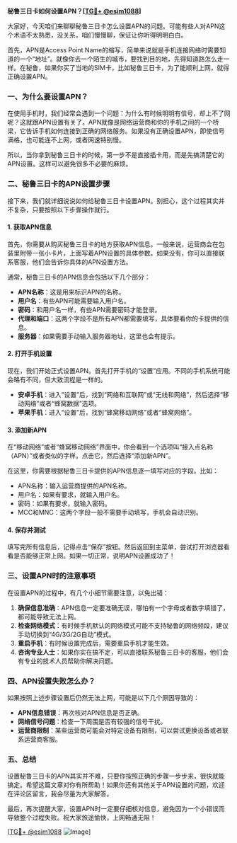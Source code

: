 **秘鲁三日卡如何设置APN？[[TG💪+ @esim1088](https://t.me/s/esim1088)]**

大家好，今天咱们来聊聊秘鲁三日卡怎么设置APN的问题。可能有些人对APN这个术语不太熟悉，没关系，咱们慢慢聊，保证让你听得明明白白。

首先，APN是Access Point Name的缩写，简单来说就是手机连接网络时需要知道的一个“地址”。就像你去一个陌生的城市，要找到目的地，先得知道路怎么走一样。在秘鲁，如果你买了当地的SIM卡，比如秘鲁三日卡，为了能顺利上网，就得正确设置APN。

### 一、为什么要设置APN？

在使用手机时，我们经常会遇到一个问题：为什么有时候明明有信号，却上不了网呢？这就跟APN设置有关了。APN就像是网络运营商和你的手机之间的一个桥梁，它告诉手机如何连接到正确的网络服务。如果没有正确设置APN，即使信号满格，也可能连不上网，或者网速特别慢。

所以，当你拿到秘鲁三日卡的时候，第一步不是直接插卡用，而是先搞清楚它的APN设置。这样可以避免很多不必要的麻烦。

### 二、秘鲁三日卡的APN设置步骤

接下来，我们就详细说说如何给秘鲁三日卡设置APN。别担心，这个过程其实并不复杂，只要按照以下步骤操作就行。

#### 1. 获取APN信息

首先，你需要从购买秘鲁三日卡的地方获取APN信息。一般来说，运营商会在包装里附带一张小卡片，上面写着APN设置的具体参数。如果没有，你可以直接联系客服，他们会告诉你具体的APN设置方法。

通常，秘鲁三日卡的APN信息会包括以下几个部分：
- **APN名称**：这是用来标识APN的名称。
- **用户名**：有些APN可能需要输入用户名。
- **密码**：和用户名一样，有些APN需要密码才能登录。
- **代理和端口**：这两个字段不是所有APN都需要填写，具体要看你的卡提供的信息。
- **服务器**：如果需要手动输入服务器地址，这里也会有提示。

#### 2. 打开手机设置

现在，我们开始正式设置APN。首先打开手机的“设置”应用。不同的手机系统可能会略有不同，但大致流程是一样的。

- **安卓手机**：进入“设置”后，找到“网络和互联网”或“无线和网络”，然后选择“移动网络”或者“蜂窝数据”选项。
- **苹果手机**：进入“设置”后，找到“蜂窝移动网络”或者“蜂窝网络”。

#### 3. 添加新APN

在“移动网络”或者“蜂窝移动网络”界面中，你会看到一个选项叫“接入点名称（APN）”或者类似的字样。点击它，然后选择“添加新APN”。

在这里，你需要根据秘鲁三日卡提供的APN信息逐一填写对应的字段。比如：
- APN名称：输入运营商提供的APN名称。
- 用户名：如果有要求，就输入用户名。
- 密码：如果有要求，就输入密码。
- MCC和MNC：这两个字段一般不需要手动填写，手机会自动识别。

#### 4. 保存并测试

填写完所有信息后，记得点击“保存”按钮。然后返回到主菜单，尝试打开浏览器看看是否能够正常上网。如果一切正常，说明APN设置成功了！

### 三、设置APN时的注意事项

在设置APN的过程中，有几个小细节需要注意，以免出错：

1. **确保信息准确**：APN信息一定要准确无误，哪怕有一个字母或者数字填错了，都可能导致无法上网。
2. **检查网络模式**：有时候手机默认的网络模式可能不支持秘鲁的网络频段，建议手动切换到“4G/3G/2G自动”模式。
3. **重启手机**：有时候设置完成后，需要重启手机才能生效。
4. **咨询专业人士**：如果你实在搞不定，可以直接联系秘鲁三日卡的客服，他们会有专业的技术人员帮助你解决问题。

### 四、APN设置失败怎么办？

如果按照上述步骤设置后仍然无法上网，可能是以下几个原因导致的：
- **APN信息错误**：再次核对APN信息是否正确。
- **网络信号问题**：检查一下周围是否有较强的信号干扰。
- **运营商限制**：某些运营商可能会对特定设备有限制，可以尝试更换设备或者联系运营商客服。

### 五、总结

设置秘鲁三日卡的APN其实并不难，只要你按照正确的步骤一步步来，很快就能搞定。希望这篇文章对你有所帮助！如果你还有其他关于APN设置的问题，欢迎在评论区留言，我会尽量为大家解答。

最后，再次提醒大家，设置APN时一定要仔细核对信息，避免因为一个小错误而导致整个过程失败。祝大家旅途愉快，上网畅通无阻！

[[TG💪+ @esim1088](https://t.me/s/esim1088) ![Image](https://i.postimg.cc/4NQfJmqS/Snipaste-2025-05-13-00-14-12.png)]